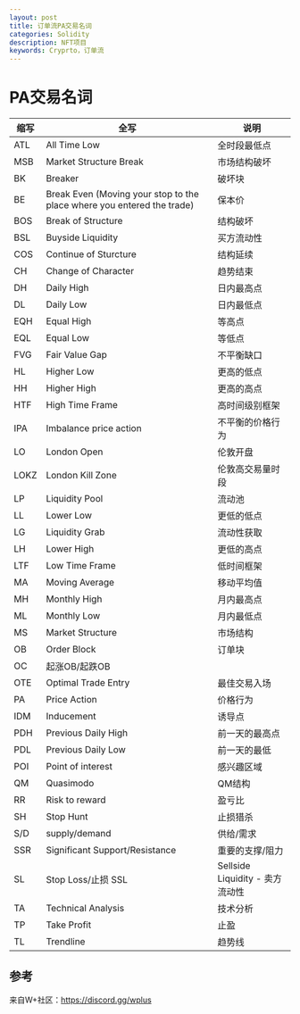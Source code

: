 ```yaml
---
layout: post
title: 订单流PA交易名词
categories: Solidity
description: NFT项目
keywords: Cryprto，订单流
---
```


# PA交易名词

|缩写  |全写  |说明  |
|-----|-----|-----|
|ATL|All Time Low|全时段最低点
|MSB|Market Structure Break|市场结构破坏
|BK|Breaker|破坏块
|BE|Break Even (Moving your stop to the place  where you entered the trade)|保本价
|BOS|Break of Structure|结构破坏
|BSL|Buyside Liquidity|买方流动性
|COS|Continue of Sturcture|结构延续
|CH|Change of Character|趋势结束
|DH|Daily High|日内最高点
|DL|Daily Low|日内最低点
|EQH|Equal High|等高点
|EQL|Equal Low|等低点
|FVG|Fair Value Gap|不平衡缺口
|HL|Higher Low|更高的低点
|HH|Higher High|更高的高点
|HTF|High Time Frame|高时间级别框架
|IPA|Imbalance price action|不平衡的价格行为
|LO|London Open|伦敦开盘
|LOKZ|London Kill Zone|伦敦高交易量时段
|LP|Liquidity Pool|流动池
|LL|Lower Low|更低的低点
|LG|Liquidity Grab|流动性获取
|LH|Lower High|更低的高点
|LTF|Low Time Frame|低时间框架
|MA|Moving Average|移动平均值
|MH|Monthly High|月内最高点
|ML | Monthly Low | 月内最低点
|MS | Market Structure | 市场结构 
|OB | Order Block | 订单块
|OC | 起涨OB/起跌OB 
|OTE | Optimal Trade Entry | 最佳交易入场 
|PA | Price Action | 价格行为 
|IDM | Inducement | 诱导点 
|PDH | Previous Daily High | 前一天的最高点 
|PDL | Previous Daily Low | 前一天的最低
|POI | Point of interest | 感兴趣区域 
|QM | Quasimodo | QM结构 
|RR | Risk to reward | 盈亏比
|SH | Stop Hunt | 止损猎杀
|S/D | supply/demand | 供给/需求
|SSR | Significant Support/Resistance | 重要的支撑/阻力
|SL | Stop Loss/止损 SSL | Sellside Liquidity - 卖方流动性
|TA | Technical Analysis | 技术分析
|TP | Take Profit | 止盈
|TL | Trendline | 趋势线 

## 参考
来自W+社区：https://discord.gg/wplus